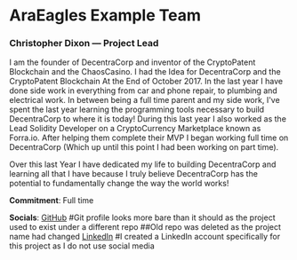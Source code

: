 # AraEagles Example Team

### Christopher Dixon — Project Lead

I am the founder of DecentraCorp and inventor of the CryptoPatent Blockchain and the ChaosCasino. I had the Idea for DecentraCorp and the CryptoPatent Blockchain At the End of October 2017. In the last year I have done side work in everything from car and phone repair, to plumbing and electrical work. In between being a full time parent and my side work, I've spent the last year learning the programming tools necessary to build DecentraCorp to where it is today! During this last year I also worked as the Lead Solidity Developer on a CryptoCurrency Marketplace known as Forra.io. After helping them complete their MVP I began working full time on DecentraCorp (Which up until this point I had been working on part time).

Over this last Year I have dedicated my life to building DecentraCorp and learning all that I have because I truly believe DecentraCorp has the potential to fundamentally change the way the world works!

**Commitment**: Full time

**Socials**:
[GitHub](https://github.com/stan36)
#Git profile looks more bare than it should as the project used to exist under a different repo
##Old repo was deleted as the project name had changed
[LinkedIn](https://www.linkedin.com/in/christopher-dixon-a4a98174)
#I created a LinkedIn account specifically for this project as I do not use social media
